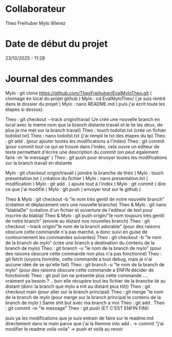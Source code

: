 # Collaborateur
Theo Freihuber
Mylo Wierez

# Date de début du projet
23/10/2025 - 11:28

# Journal des commandes 

Mylo : git clone https://github.com/TheoFreihuber/EvalMyloTheo.git  ( clonnage en local du projet github )
Mylo : cd EvalMyloTheo/ ( je suis rentré dans le dossier du projet )
Mylo : nano README.md ( puis j'ai écrit toute les étapes si dessus)


Theo : git checkout --track origin/travail (Je crée une nouvelle branch en local avec le meme nom que la branch distante travail et le lie les deux, de plus je me met sur la branch travail)
Theo : touch todolist.txt (crée un fichier todolist.txt)
Theo : nano todolist.txt (j'ai rempli le txt des etapes du tp)
Theo : git add . (pour ajouter toutes les modifications a l'index)
Theo : git commit (pour commit tout ce qui se trouve dans l'index, cela ouvre un editeur de texte permettant d'écrire une description du commit (on peut egalement faire -m 'le message' ) 
Theo : git push pour envoyer toutes les modifications sur la branch travail en distante

Mylo : git checkout origin/travail ( joindre la branche de théo ) 
Mylo : touch presentation.txt ( création du fichier ) 
Mylo : nano presentation.txt ( modification )
Mylo : git add . ( ajoute tout à l'index )
Mylo : git commit ( dire ce que j'ai modifié )
Mylo : git push ( envoyer tout sur le github )

Theo & Mylo : git checkout -b "le nom très gentil de notre nouvelle branch" (création et déplacement vers une nouvelle branche)
Theo & Mylo : git nano "blablaDe<nomRespectif>" (création d'un fichier et ouverture de l'editeur de text pour inscrire du blabla) 
Theo & Mylo : git push origin/"le nom toujours très gentil de notre branch" (envoie au distant nos nouvelles branch)
Theo : git checkout --track origin/"le nom de la branch adorable" (pour des raisons obscure cette commande n'a pas marché, a donc suivi en guise de contournement les commandes suivantes)
Theo : git checkout -b "le nom de la branch de mylo" (crée une branch a destination du contenu de la branch de mylo)
Theo : git branch -u "le nom de la branch de mylo" (pour des raisons obscure cette commande non plus n'a pas fonctionné)
Theo : git fetch (soyons honnête, cette commande a tout debug, mais je n'ai aucune idée de se qu'elle fait)
Theo : git branch -u "le nom de la branch de mylo" (pour des raisons obscure cette commande a ENFIN décider de fonctionné)
Theo : git pull (on ne présente plus cette commande .... vraiment ya besoin ? .. bon elle récupère tout les fichier de la branche lié au distant (donc la branch que mylo a mit au distant plus tôt))
Theo : git checkout main (pour aller sur la branch principal)
Theo : git merge "le nom de la branch de mylo (pour merge sur la branch principal le contenu de la branch de mylo )
Same shit but avec ma branch a moi
Theo : git add . 
Theo : git commit -m "le message"
Theo : git push (ET C'EST ENFIN FINI)

puis ya les modifications que je suis entrain de faire sur le readme.md directement dans le main parce que j'ai la flemme into add . -> commit "j'ai modifier le readme voila voila" -> push et voilà au revoir 